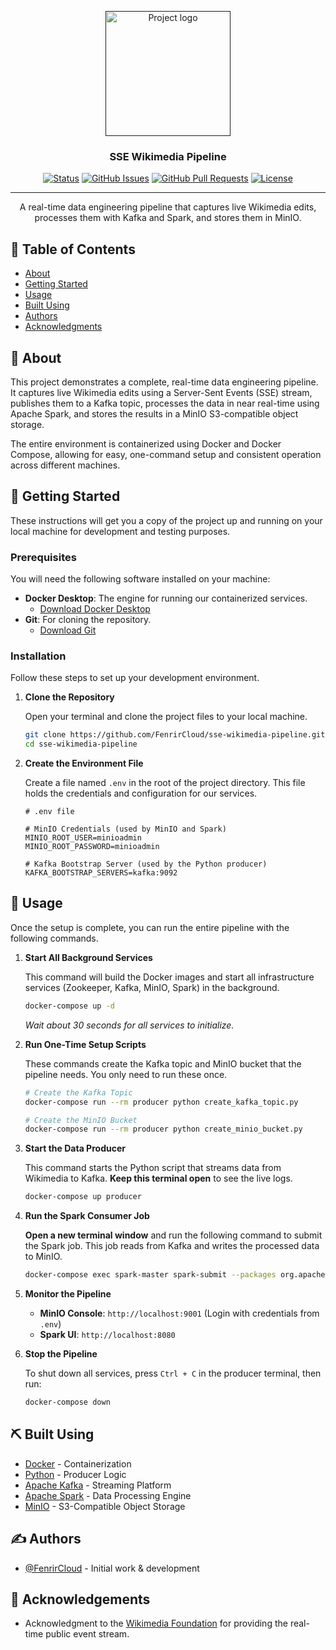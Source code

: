 <p align="center">
  <a href="" rel="noopener">
 <!-- You can replace this with a more relevant project logo if you have one -->
 <img width=200px height=200px src="https://i.imgur.com/6wj0hh6.jpg" alt="Project logo"></a>
</p>

<h3 align="center">SSE Wikimedia Pipeline</h3>

<div align="center">

[![Status](https://img.shields.io/badge/status-active-success.svg)]()
[![GitHub Issues](https://img.shields.io/github/issues/FenrirCloud/sse-wikimedia-pipeline.svg)](https://github.com/FenrirCloud/sse-wikimedia-pipeline/issues)
[![GitHub Pull Requests](https://img.shields.io/github/issues-pr/FenrirCloud/sse-wikimedia-pipeline.svg)](https://github.com/FenrirCloud/sse-wikimedia-pipeline/pulls)
[![License](https://img.shields.io/badge/license-MIT-blue.svg)](/LICENSE)

</div>

---

<p align="center">
    A real-time data engineering pipeline that captures live Wikimedia edits, processes them with Kafka and Spark, and stores them in MinIO.
    <br> 
</p>

## 📝 Table of Contents

- [About](#about)
- [Getting Started](#getting_started)
- [Usage](#usage)
- [Built Using](#built_using)
- [Authors](#authors)
- [Acknowledgments](#acknowledgement)

## 🧐 About <a name = "about"></a>

This project demonstrates a complete, real-time data engineering pipeline. It captures live Wikimedia edits using a Server-Sent Events (SSE) stream, publishes them to a Kafka topic, processes the data in near real-time using Apache Spark, and stores the results in a MinIO S3-compatible object storage.

The entire environment is containerized using Docker and Docker Compose, allowing for easy, one-command setup and consistent operation across different machines.

## 🏁 Getting Started <a name = "getting_started"></a>

These instructions will get you a copy of the project up and running on your local machine for development and testing purposes.

### Prerequisites

You will need the following software installed on your machine:

- **Docker Desktop**: The engine for running our containerized services.
  - [Download Docker Desktop](https://www.docker.com/products/docker-desktop/)
- **Git**: For cloning the repository.
  - [Download Git](https://git-scm.com/downloads)

### Installation

Follow these steps to set up your development environment.

1.  **Clone the Repository**

    Open your terminal and clone the project files to your local machine.

    ```bash
    git clone https://github.com/FenrirCloud/sse-wikimedia-pipeline.git
    cd sse-wikimedia-pipeline
    ```

2.  **Create the Environment File**

    Create a file named `.env` in the root of the project directory. This file holds the credentials and configuration for our services.

    ```
    # .env file

    # MinIO Credentials (used by MinIO and Spark)
    MINIO_ROOT_USER=minioadmin
    MINIO_ROOT_PASSWORD=minioadmin

    # Kafka Bootstrap Server (used by the Python producer)
    KAFKA_BOOTSTRAP_SERVERS=kafka:9092
    ```

## 🎈 Usage <a name="usage"></a>

Once the setup is complete, you can run the entire pipeline with the following commands.

1.  **Start All Background Services**

    This command will build the Docker images and start all infrastructure services (Zookeeper, Kafka, MinIO, Spark) in the background.
    
    ```bash
    docker-compose up -d
    ```
    *Wait about 30 seconds for all services to initialize.*

2.  **Run One-Time Setup Scripts**
    
    These commands create the Kafka topic and MinIO bucket that the pipeline needs. You only need to run these once.
    
    ```bash
    # Create the Kafka Topic
    docker-compose run --rm producer python create_kafka_topic.py

    # Create the MinIO Bucket
    docker-compose run --rm producer python create_minio_bucket.py
    ```

3.  **Start the Data Producer**
    
    This command starts the Python script that streams data from Wikimedia to Kafka. **Keep this terminal open** to see the live logs.
    
    ```bash
    docker-compose up producer
    ```

4.  **Run the Spark Consumer Job**
    
    **Open a new terminal window** and run the following command to submit the Spark job. This job reads from Kafka and writes the processed data to MinIO.
    
    ```bash
    docker-compose exec spark-master spark-submit --packages org.apache.spark:spark-sql-kafka-0-10_2.12:3.4.1,org.apache.hadoop:hadoop-aws:3.3.4 /opt/bitnami/spark/app/spark_consumer.py
    ```

5.  **Monitor the Pipeline**
    - **MinIO Console**: `http://localhost:9001` (Login with credentials from `.env`)
    - **Spark UI**: `http://localhost:8080`

6.  **Stop the Pipeline**
    
    To shut down all services, press `Ctrl + C` in the producer terminal, then run:
    
    ```bash
    docker-compose down
    ```

## ⛏️ Built Using <a name = "built_using"></a>

- [Docker](https://www.docker.com/) - Containerization
- [Python](https://www.python.org/) - Producer Logic
- [Apache Kafka](https://kafka.apache.org/) - Streaming Platform
- [Apache Spark](https://spark.apache.org/) - Data Processing Engine
- [MinIO](https://min.io/) - S3-Compatible Object Storage

## ✍️ Authors <a name = "authors"></a>

- [@FenrirCloud](https://github.com/FenrirCloud) - Initial work & development

## 🎉 Acknowledgements <a name = "acknowledgement"></a>

- Acknowledgment to the [Wikimedia Foundation](https://www.wikimedia.org/) for providing the real-time public event stream.